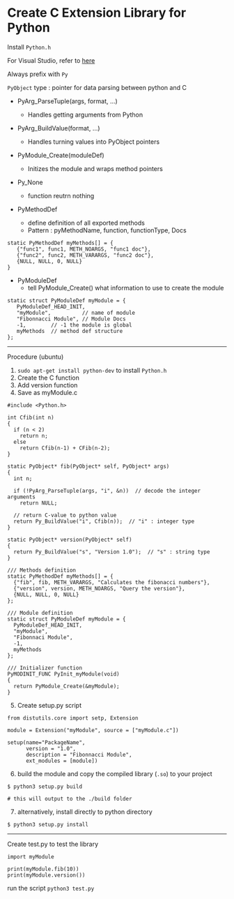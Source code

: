 # Create C Extension Library for Python

Install `Python.h`

For Visual Studio, refer to [here](https://github.com/Microsoft/python-sample-vs-cpp-extension)

Always prefix with `Py`

`PyObject` type : pointer for data parsing between python and C

* PyArg_ParseTuple(args, format, ...) 
  + Handles getting arguments from Python

* PyArg_BuildValue(format, ...) 
  + Handles turning values into PyObject pointers

* PyModule_Create(moduleDef)
  + Initizes the module and wraps method pointers

* Py_None 
  + function reutrn nothing
  
* PyMethodDef
  + define definition of all exported methods
  + Pattern : pyMethodName, function, functionType, Docs
  
```
static PyMethodDef myMethods[] = {
   {"func1", func1, METH_NOARGS, "func1 doc"},
   {"func2", func2, METH_VARARGS, "func2 doc"},
   {NULL, NULL, 0, NULL}   
}
```

* PyModuleDef
  + tell PyModule_Create() what information to use to create the module
  
```
static struct PyModuleDef myModule = {
   PyModuleDef_HEAD_INIT,
   "myModule",          // name of module
   "Fibonnacci Module", // Module Docs
   -1,        // -1 the module is global
   myMethods  // method def structure
};
```

---------
Procedure (ubuntu)
1. `sudo apt-get install python-dev` to install `Python.h`
2. Create the C function
3. Add version function
4. Save as myModule.c

```
#include <Python.h>

int Cfib(int n)
{
  if (n < 2)
    return n;
  else
    return Cfib(n-1) + CFib(n-2);
}

static PyObject* fib(PyObject* self, PyObject* args)
{
  int n;
  
  if (!PyArg_ParseTuple(args, "i", &n))  // decode the integer arguments
    return NULL;

  // return C-value to python value
  return Py_BuildValue("i", Cfib(n));  // "i" : integer type
}

static PyObject* version(PyObject* self)
{
  return Py_BuildValue("s", "Version 1.0");  // "s" : string type
}

/// Methods definition
static PyMethodDef myMethods[] = {
  {"fib", fib, METH_VARARGS, "Calculates the fibonacci numbers"},
  {"version", version, METH_NOARGS, "Query the version"},
  {NULL, NULL, 0, NULL}
};

/// Module definition
static struct PyModuleDef myModule = {
  PyModuleDef_HEAD_INIT,
  "myModule",
  "Fibonnaci Module",
  -1,
  myMethods
};

/// Initializer function
PyMODINIT_FUNC PyInit_myModule(void)
{
  return PyModule_Create(&myModule);
}
```

5. Create setup.py script

```
from distutils.core import setp, Extension

module = Extension("myModule", source = ["myModule.c"])

setup(name="PackageName",
      version = "1.0",
	  description = "Fibonnacci Module",
	  ext_modules = [module])
```

6. build the module and copy the compiled library (`.so`) to your project

```
$ python3 setup.py build

# this will output to the ./build folder
```

7. alternatively, install directly to python directory

```
$ python3 setup.py install
```

-----
Create test.py to test the library

```
import myModule

print(myModule.fib(10))
print(myModule.version())
```

run the script `python3 test.py`
